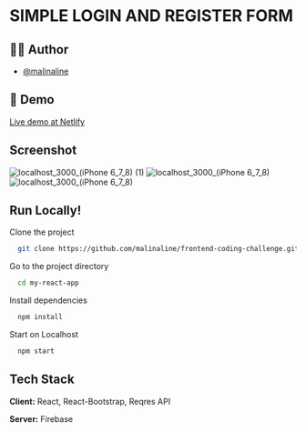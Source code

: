 

# SIMPLE LOGIN AND REGISTER FORM


## 👩‍💻 Author

- [@malinaline](https://www.github.com/malinaline)

## 🚀 Demo
[Live demo at Netlify](https://loginpantonestore.netlify.app/login)

## Screenshot
![localhost_3000_(iPhone 6_7_8) (1)](https://user-images.githubusercontent.com/75427957/169509102-2a641590-d381-48a8-b323-e4b15b800b5f.png)
![localhost_3000_(iPhone 6_7_8)](https://user-images.githubusercontent.com/75427957/169510276-1e71c9c7-3b70-45da-b9ef-835690407279.png)
![localhost_3000_(iPhone 6_7_8)](https://user-images.githubusercontent.com/75427957/169509137-be317993-36e9-462a-a617-cc708a059a4a.png)

## Run Locally!
Clone the project

```bash
  git clone https://github.com/malinaline/frontend-coding-challenge.git
```

Go to the project directory

```bash
  cd my-react-app
```

Install dependencies

```bash
  npm install
```

Start on Localhost

```bash
  npm start
```


## Tech Stack

**Client:** React, React-Bootstrap, Reqres API

**Server:** Firebase
